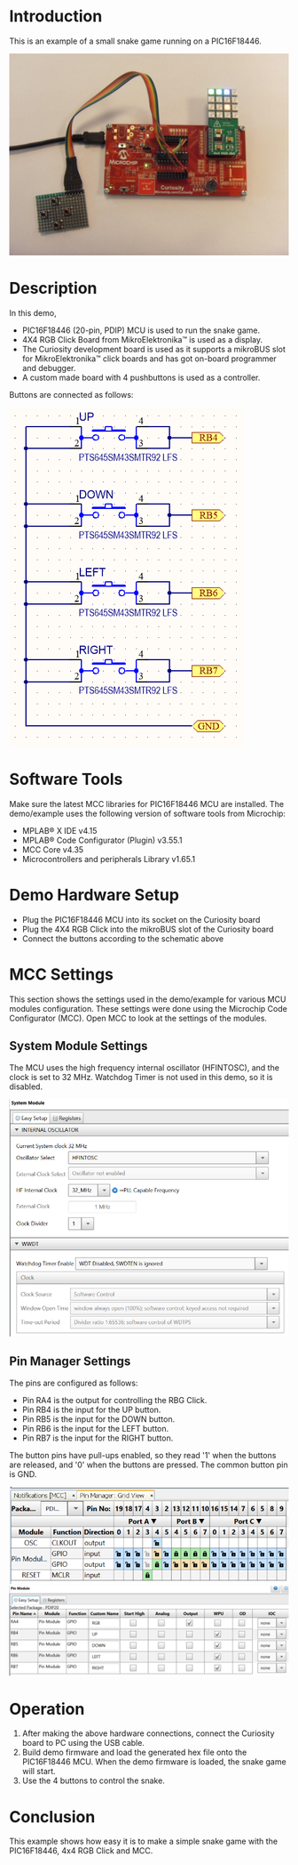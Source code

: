 # Introduction

This is an example of a small snake game running on a PIC16F18446.

![Board](./images/1.jpg)

# Description

In this demo,

- PIC16F18446 (20-pin, PDIP) MCU is used to run the snake game.
- 4X4 RGB Click Board from MikroElektronika™ is used as a display.
- The Curiosity development board is used as it supports a mikroBUS slot for MikroElektronika™ click boards and has got on-board programmer and debugger.
- A custom made board with 4 pushbuttons is used as a controller.

Buttons are connected as follows:

![Buttons schematic](./images/2.png)

# Software Tools

Make sure the latest MCC libraries for PIC16F18446 MCU are installed. The demo/example uses the following version of software tools from Microchip:

- MPLAB® X IDE v4.15
- MPLAB® Code Configurator (Plugin) v3.55.1
- MCC Core v4.35
- Microcontrollers and peripherals Library v1.65.1

# Demo Hardware Setup

- Plug the PIC16F18446 MCU into its socket on the Curiosity board
- Plug the 4X4 RGB Click into the mikroBUS slot of the Curiosity board
- Connect the buttons according to the schematic above

# MCC Settings

This section shows the settings used in the demo/example for various MCU modules configuration. These settings were done using the Microchip Code Configurator (MCC). Open MCC to look at the settings of the modules.

## System Module Settings

The MCU uses the high frequency internal oscillator (HFINTOSC), and the clock is set to 32 MHz. Watchdog Timer is not used in this demo, so it is disabled.

![System modules settings](./images/3.png)

## Pin Manager Settings

The pins are configured as follows:

- Pin RA4 is the output for controlling the RBG Click.
- Pin RB4 is the input for the UP button.
- Pin RB5 is the input for the DOWN button.
- Pin RB6 is the input for the LEFT button.
- Pin RB7 is the input for the RIGHT button.

The button pins have pull-ups enabled, so they read '1' when the buttons are released, and '0' when the buttons are pressed. The common button pin is GND.

![Pin Manager Settings](./images/4.png)
![Pin Manager Settings](./images/5.png)

# Operation

1. After making the above hardware connections, connect the Curiosity board to PC using the USB cable.
2. Build demo firmware and load the generated hex file onto the PIC16F18446 MCU. When the demo firmware is loaded, the snake game will start.
3. Use the 4 buttons to control the snake.

# Conclusion

This example shows how easy it is to make a simple snake game with the PIC16F18446, 4x4 RGB Click and MCC.
